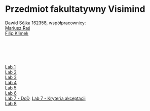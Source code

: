 # Przedmiot fakultatywny Visimind<br>
Dawid Sójka 162358, współpracownicy: <br>
[Mariusz Raś](https://github.com/Mariusz112/145798_przedmiot_fakultatywny/ "Github Mariusza")<br>
[Filip Klimek](https://github.com/Hackier3/przedmiotFakultatywny "Github Filipa")<br>
#  <br>
[Lab 1](lab1.pdf)<br>
[Lab 2](lab2.pdf)<br>
[Lab 3](https://docs.google.com/spreadsheets/d/15alyF-6gdcwQtW142qJPzU5LjSAgzVUQPYdsdYkGSFU/edit?pli=1#gid=0 "Arkusz Google z wykresami")<br>
[Lab 4](lab4.pdf)<br>
[Lab 5](Ocena%20ryzyka.pdf)<br>
[Lab 6](Lab6.pdf)<br>
[Lab 7 - DoD](DoD.pdf), [Lab 7 - Kryteria akceptacji](Kryteria%20akceptacji.pdf)<br>
[Lab 8](Plan%20komunikacji.pdf)<br>
